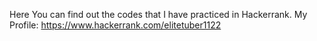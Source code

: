 Here You can find out  the codes that I have practiced in Hackerrank.
My Profile: https://www.hackerrank.com/elitetuber1122
